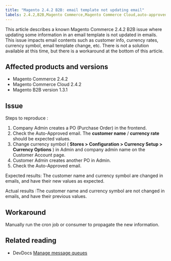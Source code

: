 ```yaml
---
title: "Magento 2.4.2 B2B: email template not updating email"
labels: 2.4.2,B2B,Magento Commerce,Magento Commerce Cloud,auto-approved email,consumer,email content change,email template,known issue,run cron,update,workaround
---
```


This article describes a known Magento Commerce 2.4.2 B2B issue where updating some information in an email template is not updated in emails. This issue impacts email contents such as customer info, currency rates, currency symbol, email template change, etc. There is not a solution available at this time, but there is a workaround at the bottom of this article.

## Affected products and versions

* Magento Commerce 2.4.2
* Magento Commerce Cloud 2.4.2
* Magento B2B version 1.3.1

## Issue

 <span class="wysiwyg-underline">Steps to reproduce</span> :

1. Company Admin creates a PO (Purchase Order) in the frontend.
1. Check the Auto-Approved email. The **customer name** / **currency rate** should be expected values.
1. Change currency symbol ( **Stores > Configuration > Currency Setup > Currency Options** ) in Admin and company admin name on the Customer Account page.
1. Customer Admin creates another PO in Admin.
1. Check the Auto-Approved email.

 <span class="wysiwyg-underline">Expected results:</span> The customer name and currency symbol are changed in emails, and have their new values as expected.

 <span class="wysiwyg-underline">Actual results</span> :The customer name and currency symbol are not changed in emails, and have their previous values.

## Workaround

Manually run the cron job or consumer to propagate the new information.

## Related reading

* DevDocs [Manage message queues](https://devdocs.magento.com/guides/v2.4/config-guide/mq/manage-message-queues.html) 

